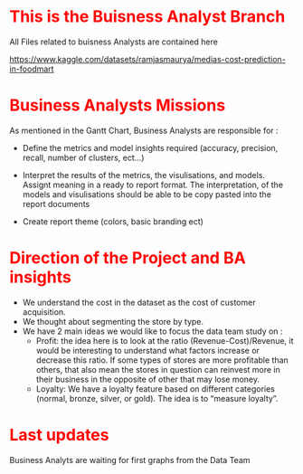 # <font color=#FF0000>This is the Buisness Analyst Branch</font>
 All Files related to buisness Analysts are contained here

https://www.kaggle.com/datasets/ramjasmaurya/medias-cost-prediction-in-foodmart

# <font color=#FF0000>Business Analysts Missions</font>

As mentioned in the Gantt Chart, Business Analysts are responsible for : 
*	Define the metrics and model insights required (accuracy, precision, recall, number of clusters, ect…)

*	Interpret the results of the metrics, the visulisations, and models. Assignt meaning in a ready to report format. The interpretation, of the models and visulisations should be able to be copy pasted into the report documents

*	Create report theme (colors, basic branding ect)

# <font color=#FF0000>Direction of the Project and BA insights</font>
* We understand the cost in the dataset as the cost of customer acquisition. 
*	We thought about segmenting the store by type. 
* We have 2 main ideas we would like to focus the  data team study on : 
   - Profit: the idea here is to look at the ratio (Revenue-Cost)/Revenue, it would be interesting to understand what factors increase or decrease this ratio. If some         types of stores are more profitable than others, that also mean the stores in question can reinvest more in their business in the opposite of other that may lose         money. 
   - Loyalty: We have a loyalty feature based on different categories (normal, bronze, silver, or gold). The idea is to “measure loyalty”.

# <font color=#FF0000>Last updates</font>
Business Analyts are waiting for first graphs from the Data Team 
